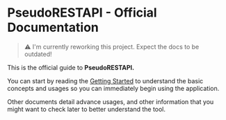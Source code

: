 # PseudoRESTAPI - Official Documentation

> ⚠️ I'm currently reworking this project.
> Expect the docs to be outdated!

This is the official guide to **PseudoRESTAPI.**

You can start by reading the [Getting Started](/docs/getting-started) to understand the basic concepts and usages so you can immediately begin using the application.

Other documents detail advance usages, and other information that you might want to check later to better understand the tool.
